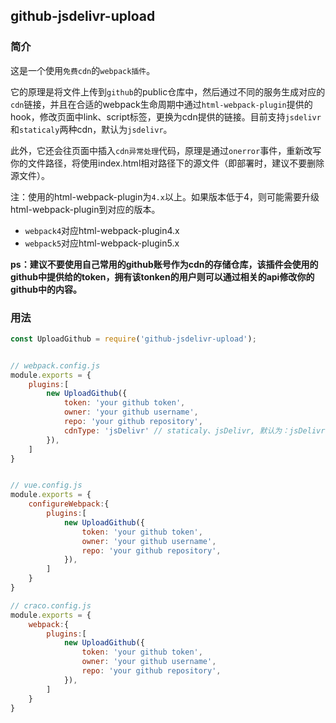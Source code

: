## github-jsdelivr-upload

### 简介

这是一个使用`免费cdn`的`webpack插件`。

它的原理是将文件上传到`github`的public仓库中，然后通过不同的服务生成对应的`cdn`链接，并且在合适的webpack生命周期中通过`html-webpack-plugin`提供的hook，修改页面中link、script标签，更换为cdn提供的链接。目前支持`jsdelivr`和`staticaly`两种cdn，默认为`jsdelivr`。

此外，它还会往页面中插入`cdn异常处理`代码，原理是通过`onerror`事件，重新改写你的文件路径，将使用index.html相对路径下的源文件（即部署时，建议不要删除源文件）。



注：使用的html-webpack-plugin为`4.x`以上。如果版本低于4，则可能需要升级html-webpack-plugin到对应的版本。

- `webpack4`对应html-webpack-plugin4.x
- `webpack5`对应html-webpack-plugin5.x



**ps：建议不要使用自己常用的github账号作为cdn的存储仓库，该插件会使用的github中提供给的token，拥有该tonken的用户则可以通过相关的api修改你的github中的内容。**



### 用法

```javascript
const UploadGithub = require('github-jsdelivr-upload');


// webpack.config.js
module.exports = {
    plugins:[
        new UploadGithub({
            token: 'your github token',
            owner: 'your github username',
            repo: 'your github repository',
            cdnType: 'jsDelivr' // staticaly、jsDelivr, 默认为：jsDelivr
        }),
    ]
}


// vue.config.js
module.exports = {
    configureWebpack:{
        plugins:[
            new UploadGithub({
                token: 'your github token',
                owner: 'your github username',
                repo: 'your github repository',
            }),
        ]
    }
}

// craco.config.js
module.exports = {
    webpack:{
        plugins:[
            new UploadGithub({
                token: 'your github token',
                owner: 'your github username',
                repo: 'your github repository',
            }),
        ]
    }
}
```

